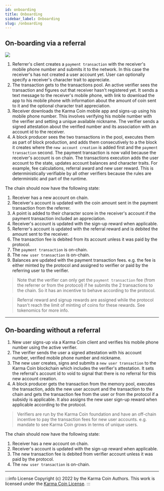 ```yaml
---
id: onboarding
title: Onboarding
sidebar_label: Onboarding
slug: /onboarding
---
```


## On-boarding via a referral


![](/screen3.png)

1. Referrer's client creates a `payment transaction` with the receiver's mobile phone number and submits it to the network. In this case the receiver's has not created a user account yet. User can optionally specify a receiver's character trait to appreciate.
2. The transaction gets to the transactions pool. An active verifier sees the transaction and figures out that receiver hasn't registered yet. It sends a text message to the receiver's mobile phone, with link to download the app to his mobile phone with information about the amount of coin sent to it and the optional character trait appreciation.
3. Receiver downloads the Karma Coin mobile app and signs-up using his mobile phone number. This involves verifying his mobile number with the verifier and setting a unique available nickname. The verifier sends a signed attestation about the verified number and its association with an account id to the receiver.
4. A block producer sees the two transactions in the pool, executes them as part of block production, and adds them consecutively to a the block it creates where the `new account creation` is added first and the `payment transaction` second. The payment transaction is now valid because the receiver's account is on chain. The transactions execution adds the user account to the state, updates account balances and character traits. For example, fee calculations, referral award and new user reward. This is deterministically verifiable by all other verifiers because the rules are deterministic and part of the runtime.

The chain should now have the following state:
1. Receiver has a new account on chain. 
2. Receiver's account is updated with the coin amount sent in the payment transaction from the referrer. 
3. A point is added to their character score in the receiver's account if the payment transaction included an appreciation.
4. Receiver's account is updated with the sign-up reward when applicable. 
5. Referrer's account is updated with the referral reward and is debited the amount sent to the receiver. 
6. The transaction fee is debited from its account unless it was paid by the protocol. 
7. The `payment transaction` is on-chain. 
8. The `new user transaction` is on-chain. 
9. Balances are updated with the payment transaction fees. e.g. the fee is either minted by the protocol and assigned to verifier or paid by the referring user to the verifier.

> Note that the verifier can only get the `payment transaction` fee (from the referrer or from the protocol) if he submits the 2 transactions to the chain. So it has an incentive to behave according to the protocol.

> Referral reward and signup rewards are assigned while the protocol hasn't reach the limit of minting of coins for these rewards. See tokenomics for more info.

---
## On-boarding without a referral

1. New user signs-up via a Karma Coin client and verifies his mobile phone number using the active verifier.
2. The verifier sends the user a signed attestation with his account number, verified mobile phone number and nickname.
3. The new user creates, signs and submits a `new user transaction` to the Karma Coin blockchain which includes the verifier's attestation. It sets the referral's account id to void to signal that there is no referral for this new account creation.
4. A block producer gets the transaction from the memory pool, executes the transaction, adds the new user account and the transaction to the chain and gets the transaction fee from the user or from the protocol if a subsidy is applicable. It also assigns the new user sign-up reward when applicable according to the protocol.

> Verifiers are run by the Karma Coin foundation and have an off-chain incentive to pay the transaction fees for new user accounts. e.g. mandate to see Karma Coin grows in terms of unique users.

The chain should now have the following state:
1. Receiver has a new account on chain.
2. Receiver's account is updated with the sign-up reward when applicable.
3. The new transaction fee is debited from verifier account unless it was paid by the protocol.
4. The `new user transaction` is on-chain.


---
:::info License
Copyright (c) 2022 by the Karma Coin Authors. This work is licensed under the [Karma Coin License](/docs/license).
:::